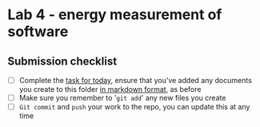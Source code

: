 # Lab 4 - energy measurement of software

## Submission checklist

- [ ] Complete the [task for today](week4-task.md), ensure that you've added any documents you create to this folder [in markdown format](https://www.markdownguide.org/getting-started/), as before
- [ ] Make sure you remember to '`git add`' any new files you create
- [ ] `Git commit` and `push` your work to the repo, you can update this at any time
